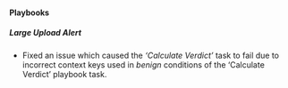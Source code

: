 
#### Playbooks

##### Large Upload Alert

- Fixed an issue which caused the *‘Calculate Verdict’* task to fail due to incorrect context keys used in *benign* conditions of the ‘Calculate Verdict’ playbook task.